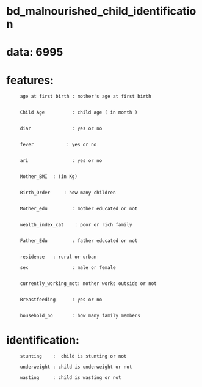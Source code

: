 # bd_malnourished_child_identification
# data: 6995
# features:
         age at first birth : mother's age at first birth
         
         
         Child Age          : child age ( in month )
         
         
         diar               : yes or no	
         
         
         fever	          : yes or no
         
         
         ari                : yes or no
         
         
         Mother_BMI	 : (in Kg)
         
         
         Birth_Order	 : how many children
         
         
         Mother_edu         : mother educated or not
         
         
         wealth_index_cat	 : poor or rich family
         
         
         Father_Edu         : father educated or not
         
         
         residence	 : rural or urban
         
         sex                : male or female
         
         
         currently_working_mot: mother works outside or not
         
         
         Breastfeeding      : yes or no
         
         
         household_no       : how many family members 


# identification:
         
         stunting    :  child is stunting or not
         
         underweight : child is underweight or not
         
         wasting     : child is wasting or not
